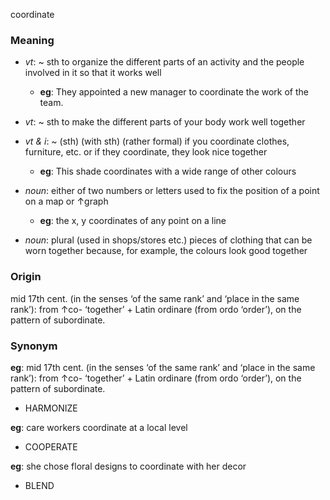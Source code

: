 coordinate
### Meaning
+ _vt_: ~ sth to organize the different parts of an activity and the people involved in it so that it works well
	+ __eg__: They appointed a new manager to coordinate the work of the team.
+ _vt_: ~ sth to make the different parts of your body work well together
+ _vt & i_: ~ (sth) (with sth) (rather formal) if you coordinate clothes, furniture, etc. or if they coordinate, they look nice together
	+ __eg__: This shade coordinates with a wide range of other colours

+ _noun_: either of two numbers or letters used to fix the position of a point on a map or ↑graph
	+ __eg__: the x, y coordinates of any point on a line
+ _noun_: plural (used in shops/stores etc.) pieces of clothing that can be worn together because, for example, the colours look good together

### Origin

mid 17th cent. (in the senses ‘of the same rank’ and ‘place in the same rank’): from ↑co- ‘together’ + Latin ordinare (from ordo ‘order’), on the pattern of subordinate.

### Synonym

__eg__: mid 17th cent. (in the senses ‘of the same rank’ and ‘place in the same rank’): from ↑co- ‘together’ + Latin ordinare (from ordo ‘order’), on the pattern of subordinate.

+ HARMONIZE

__eg__: care workers coordinate at a local level

+ COOPERATE

__eg__: she chose floral designs to coordinate with her decor

+ BLEND


